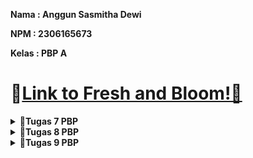 **Nama   : Anggun Sasmitha Dewi**

**NPM    : 2306165673**

**Kelas  : PBP A**

# 🔗[Link to Fresh and Bloom!🌿](http://anggun-sasmitha-eshoppbp.pbp.cs.ui.ac.id/)


<details>
    <summary><strong>📘Tugas 7 PBP</strong></summary>

### Jelaskan apa yang dimaksud dengan stateless widget dan stateful widget, dan jelaskan perbedaan dari keduanya.
1. Stateless Widget
   _Widget_ yang bersifat statis, tidak memiliki keadaan (_state_) yang bisa berubah setelah _widget_ dibuat. Biasanya digunakan untuk elemen UI yang tidak memerlukan pembaruan data atau perubahan saat aplikasi berjalan.
2. Stateful Widget
   _Widget_ yang memiliki keadaan (_state_) yang bisa berubah selama masa hidup _widget_ tersebut. _Stateful widget_ digunakan ketika UI perlu diperbarui atau diubah seiring berjalannya waktu, misalnya pada saat berinteraksi dengan pengguna atau ketika data berubah.

Perbedaan utama:
- Stateless Widget: Tidak memiliki state yang bisa diubah setelah dibuat. Contoh: Text, Icon.
- Stateful Widget: Memiliki state yang bisa diubah dan memicu pembaruan UI. Contoh: Checkbox, TextField.

### Sebutkan widget apa saja yang kamu gunakan pada proyek ini dan jelaskan fungsinya.
- Scaffold: Menyediakan struktur dasar untuk halaman, termasuk AppBar dan body.
- AppBar: Menampilkan bilah aplikasi di bagian atas layar dengan judul dan elemen opsional lainnya.
- Padding: Memberikan jarak di sekeliling widget lain.
- Column: Menyusun widget secara vertikal.
- Row: Menyusun widget secara horizontal.
- Card: Menampilkan kotak dengan bayangan untuk menonjolkan konten.
- Text: Menampilkan teks di layar.
- Icon: Menampilkan ikon.
- GridView: Menampilkan widget dalam bentuk grid.
- Material: Memberikan efek material pada widget seperti bayangan dan respons interaksi.
- InkWell: Menambahkan efek sentuhan pada widget ketika ditekan.
- SnackBar: Menampilkan pesan singkat di bagian bawah layar untuk memberi tahu pengguna tentang tindakan yang dilakukan.

### Apa fungsi dari setState()? Jelaskan variabel apa saja yang dapat terdampak dengan fungsi tersebut.
`setState()` digunakan dalam StatefulWidget untuk memberi tahu framework bahwa state objek telah diubah dan perlu dilakukan rebuild UI. Fungsi ini memicu `build()` dipanggil ulang agar perubahan state dapat tercermin pada layar.
Contoh variabel yang terdampak: Variabel-variabel dalam kelas State yang digunakan untuk menyimpan data yang berubah, seperti counter, status login, atau daftar item. Hanya variabel yang berada dalam state (dalam kelas State) yang terpengaruh oleh `setState()`.

### Jelaskan perbedaan antara const dengan final.
1. `const`: Digunakan untuk mendeklarasikan nilai yang konstan dan tetap selama compile-time. Nilai ini sudah diketahui dan ditentukan pada saat kompilasi.
2. `final`: Digunakan untuk mendeklarasikan variabel yang nilainya tetap setelah diinisialisasi, tetapi bisa diatur saat run-time. Nilai final bisa diatur satu kali saja, tetapi tidak harus ditentukan saat kompilasi.

### Jelaskan bagaimana cara kamu mengimplementasikan checklist-checklist di atas.
#### A. Membuat sebuah program Flutter baru dengan tema E-Commerce yang sesuai dengan tugas-tugas sebelumnya.
- Inisiasi dengan perintah `flutter create freshnbloom` pada terminal
- Masuk ke dalam direktori menggunakan perintah `cd freshnbloom`
#### B.  Membuat tiga tombol sederhana dengan ikon dan teks untuk: 
a. Melihat daftar produk (Lihat Daftar Produk)
b. Menambah produk (Tambah Produk)
c. Logout (Logout)

- Menambah perintah berikut pada `menu.dart`:
    ```
      class MyHomePage extends StatelessWidget {  
      ...
      final List<ItemHomepage> items = [
      ItemHomepage("Lihat Mood", Icons.mood),
      ItemHomepage("Tambah Mood", Icons.add),
      ItemHomepage("Logout", Icons.logout),
      ];
      ...
      }
    ```
- Menampilkan item card dalam bentuk grid 3 kolom dengan perintah berikut:
    ```
    GridView.count(
        primary: true,
        padding: const EdgeInsets.all(20),
        crossAxisSpacing: 10,
        mainAxisSpacing: 10,
        crossAxisCount: 3,
        // Agar grid menyesuaikan tinggi kontennya.
        shrinkWrap: true,

        // Menampilkan ItemCard untuk setiap item dalam list items.
        children: items.map((ItemHomepage item) {
          return ItemCard(item);
        }).toList(),
    ),
    ```
- Menambah kelas `ItemCard` dengan perintha sebagai berikut:
    ```
      class ItemCard extends StatelessWidget {
          // Menampilkan kartu dengan ikon dan nama.
        
          final ItemHomepage item;
        
          const ItemCard(this.item, {super.key});
        
          @override
          Widget build(BuildContext context) {
          return Material(
          // Menentukan warna latar belakang dari tema aplikasi.
          color: item.color,
          // Membuat sudut kartu melengkung.
          borderRadius: BorderRadius.circular(12),
        
              child: InkWell(
                // Aksi ketika kartu ditekan.
                onTap: () {
                  // Menampilkan pesan SnackBar saat kartu ditekan.
                  ScaffoldMessenger.of(context)
                    ..hideCurrentSnackBar()
                    ..showSnackBar(
                        SnackBar(content: Text("Kamu telah menekan tombol ${item.name}!"))
                    );
                },
                // Container untuk menyimpan Icon dan Text
                child: Container(
                  padding: const EdgeInsets.all(8),
                  child: Center(
                    child: Column(
                      // Menyusun ikon dan teks di tengah kartu.
                      mainAxisAlignment: MainAxisAlignment.center,
                      children: [
                        Icon(
                          item.icon,
                          color: Colors.white,
                          size: 30.0,
                        ),
                        const Padding(padding: EdgeInsets.all(3)),
                        Text(
                          item.name,
                          textAlign: TextAlign.center,
                          style: const TextStyle(color: Colors.white),
                        ),
                      ],
                    ),
                  ),
                ),
              ),
          );
          }
        
        }
    ```
#### C. Mengimplementasikan warna-warna yang berbeda untuk setiap tombol (Lihat Daftar Produk, Tambah Produk, dan Logout).
- Menambahkan properti color pada class ItemHomepage:
    ```
        class ItemHomepage {
          final String name;
          final IconData icon;
          final Color color; // Tambahkan properti warna.
        
          ItemHomepage(this.name, this.icon, this.color);
        }
    ```
- Memperbarui List<ItemHomepage>:
  ```
      final List<ItemHomepage> items = [
          ItemHomepage("Lihat Daftar Produk", Icons.mood, Colors.blue),
          ItemHomepage("Tambah Produk", Icons.add, Colors.purple),
          ItemHomepage("Logout", Icons.logout, Colors.red),
        ];
  ```
- Memodifikasi `ItemCard`:
  ```
      Widget build(BuildContext context) {
          return Material(
            color: item.color, // Menggunakan warna dari item.
            ....
  ```
#### D. Memunculkan Snackbar dengan tulisan:
a. "Kamu telah menekan tombol Lihat Daftar Produk" ketika tombol Lihat Daftar Produk ditekan.
b. "Kamu telah menekan tombol Tambah Produk" ketika tombol Tambah Produk ditekan.
c. "Kamu telah menekan tombol Logout" ketika tombol Logout ditekan.

- Menggunakan perintah:
    ```
        child: InkWell(
            // Aksi ketika kartu ditekan.
            onTap: () {
              // Menampilkan pesan SnackBar saat kartu ditekan.
              ScaffoldMessenger.of(context)
                ..hideCurrentSnackBar()
                ..showSnackBar(
                    SnackBar(content: Text("Kamu telah menekan tombol ${item.name}!"))
                );
            },
            // Container untuk menyimpan Icon dan Text
            child: Container(
              padding: const EdgeInsets.all(8),
              child: Center(
                child: Column(
                  // Menyusun ikon dan teks di tengah kartu.
                  mainAxisAlignment: MainAxisAlignment.center,
                  children: [
                    Icon(
                      item.icon,
                      color: Colors.white,
                      size: 30.0,
                    ),
                    const Padding(padding: EdgeInsets.all(3)),
                    Text(
                      item.name,
                      textAlign: TextAlign.center,
                      style: const TextStyle(color: Colors.white),
                    ),
                  ],
                ),
              ),
            ),
          ),
    ```
</details>

<details>
    <summary><strong>📘Tugas 8 PBP</strong></summary>

### Apa kegunaan const di Flutter? Jelaskan apa keuntungan ketika menggunakan const pada kode Flutter. Kapan sebaiknya kita menggunakan const, dan kapan sebaiknya tidak digunakan?
`const` di Flutter digunakan untuk mendeklarasikan objek yang bersifat konstan. Ketika sebuah widget atau objek diberi label `const`, Flutter akan memastikan bahwa objek tersebut hanya diciptakan sekali selama aplikasi berjalan. Dengan menggunakan `const`, dapat meningkatkan performa karena mengurangi *overhead* pembuatan objek yang tidak perlu.


Keuntungan menggunakan `const`:
1. Dengan menggunakan `const`, suatu objek tidak perlu dibuat ulang setiap kali widget di-*render*, yang berarti lebih sedikit operasi yang dilakukan, sehingga dapat meningkatkan performa
2. Objek `const` disimpan di memori dan digunakan ulang tanpa perlu dialokasikan ulang, sehingga dapat mengurangi penggunaan memori


Kapan menggunakan const:
1. Ketika widget tidak memiliki state yang berubah, seperti Text, Icon, atau Padding yang memiliki nilai tetap sepanjang aplikasi
2. Konstruktor widget yang tidak memiliki perubahan di setiap *build* (misalnya pada widget yang digunakan berulang kali dan tidak berubah)


Kapan tidak menggunakan const:
1. Widget memiliki properti yang nilainya berubah secara dinamis, seperti dalam kasus input dari pengguna atau perubahan berdasarkan state (misalnya, widget yang berada dalam StatefulWidget)

### Jelaskan dan bandingkan penggunaan Column dan Row pada Flutter. Berikan contoh implementasi dari masing-masing layout widget ini!
- Column, digunakan untuk menata elemen secara vertikal (ke bawah). Setiap elemen anaknya akan ditampilkan dalam urutan vertikal, satu per satu dari atas ke bawah


  Contoh pada berkas `productentry_form.dart` untuk menampilkan popup produk, jumlah, dan deskripsi
    ```
    Column(
          crossAxisAlignment: CrossAxisAlignment.start,
          children: [
            Text('Product: $_name'),
            Text('Jumlah: $_amount'),
            Text('Description: $_description'),
          ],
        ),
    ```
- Row, digunakan untuk menata elemen secara horizontal (ke samping). Setiap elemen anaknya akan ditampilkan secara berurutan di sepanjang sumbu horizontal


  Contoh pada berkas `menu.dart` untuk menampilkan informasi npm, nama, dan kelas:
    ```
    Row(
        mainAxisAlignment: MainAxisAlignment.spaceEvenly,
        children: [
          InfoCard(title: 'NPM', content: npm),
          InfoCard(title: 'Name', content: name),
          InfoCard(title: 'Class', content: className),
        ],
      ),
    ```
### Sebutkan apa saja elemen input yang kamu gunakan pada halaman form yang kamu buat pada tugas kali ini. Apakah terdapat elemen input Flutter lain yang tidak kamu gunakan pada tugas ini? Jelaskan!
Pada halaman form saya pada tugas kali ini, elemen input yang digunakan adalah `TextFormField`, yang digunakan untuk input data dari pengguna. Terdapat tiga buah `TextFormField` untuk input:
  - Nama Produk
  - Jumlah Produk
  - Deskripsi Produk


Elemen input Flutter lain yang tidak digunakan:
- `Checkbox`, untuk memilih opsi dengan cara mencentang.
- `Radio`, untuk memilih salah satu dari beberapa opsi yang tersedia.
- `Switch`, untuk memilih antara dua opsi (on/off).
- `TextField`, mirip dengan `TextFormField` tetapi tanpa validasi langsung.

### Bagaimana cara kamu mengatur tema (theme) dalam aplikasi Flutter agar aplikasi yang dibuat konsisten? Apakah kamu mengimplementasikan tema pada aplikasi yang kamu buat?
Untuk mengatur tema dalam aplikasi Flutter, kita dapat menggunakan ThemeData yang diterapkan pada MaterialApp. Tema ini memungkinkan kita untuk mendefinisikan berbagai gaya seperti warna, font, dan elemen UI lainnya yang konsisten di seluruh aplikasi. Pada kode saya, tema sudah diterapkan dengan menggunakan `Theme.of(context).colorScheme.primary` untuk menentukan warna pada elemen seperti `AppBar` dan tombol `ElevatedButton` pada berkas `productentry_form.dart`

### Bagaimana cara kamu menangani navigasi dalam aplikasi dengan banyak halaman pada Flutter?
Di Flutter, navigasi antar halaman bisa dilakukan menggunakan Navigator. Hal ini memungkinkan kita untuk mem-*push* dan *pop* halaman baru pada stack navigasi.


Contoh navigasi: Untuk menavigasi antar halaman, kita menggunakan `Navigator.push()`:
  ```
  Navigator.push(
    context,
    MaterialPageRoute(builder: (context) => NewPage()),
  );
  ```
</details>

<details>
    <summary><strong>📘Tugas 9 PBP</strong></summary>

### 1. **Jelaskan mengapa kita perlu membuat model untuk melakukan pengambilan ataupun pengiriman data JSON? Apakah akan terjadi error jika kita tidak membuat model terlebih dahulu?**
Membuat model untuk pengambilan atau pengiriman data JSON sangatlah penting. Model ini memberikan struktur data yang konsisten dan terdefinisi dengan baik, yang memastikan bahwa data yang diterima atau dikirim selalu sesuai dengan format yang diharapkan. Dengan adanya model, saya dapat dengan mudah memvalidasi data secara otomatis, sehingga mengurangi kemungkinan adanya data yang tidak valid atau rusak yang dapat menyebabkan masalah dalam aplikasi.

Selain itu, penggunaan model mempermudah proses pengembangan dan pemeliharaan kode. Saya dapat dengan jelas melihat representasi data yang saya tangani, yang membuat penambahan fitur baru atau debugging menjadi lebih efisien. Banyak library seperti json_serializable di Flutter memungkinkan saya untuk melakukan konversi otomatis antara JSON dan objek Dart, yang mengurangi beban kerja manual dan meminimalisir kesalahan penulisan kode.

Jika saya tidak membuat model terlebih dahulu, saya harus mengakses data JSON secara manual menggunakan kunci string. Hal ini berisiko menyebabkan error runtime jika terjadi kesalahan penulisan kunci atau jika struktur JSON berubah dari sisi server. Selain itu, tanpa model yang terdefinisi dengan baik, validasi data menjadi lebih sulit dilakukan, yang bisa mengakibatkan bug dan masalah keamanan dalam aplikasi. Pemeliharaan kode juga menjadi lebih menantang karena tidak adanya representasi data yang terstruktur dengan jelas.

### 2. **Jelaskan fungsi dari library http yang sudah kamu implementasikan pada tugas ini**
Dalam tugas ini, saya menggunakan library HTTP seperti http untuk menjembatani komunikasi antara aplikasi Flutter dan server backend Django. Library ini memungkinkan saya untuk mengirim berbagai jenis permintaan HTTP seperti GET, POST, PUT, dan DELETE ke server, serta menerima respons dari server tersebut. Dengan menggunakan library HTTP, saya dapat mengelola data JSON yang diterima dari server dengan lebih mudah, mengubahnya menjadi objek yang dapat digunakan dalam aplikasi Flutter.

Selain itu, library HTTP ini juga membantu saya dalam menangani berbagai jenis error yang mungkin terjadi selama proses komunikasi, seperti timeout, kegagalan koneksi, atau respons error dari server. Saya juga dapat menambahkan header khusus, seperti token autentikasi atau cookie, yang diperlukan untuk mengakses endpoint tertentu di server. Beberapa fitur tambahan seperti interceptor, retry logic, dan manajemen sesi yang ditawarkan oleh library HTTP meningkatkan efisiensi dan keamanan komunikasi jaringan antara aplikasi dan server.

### 3. **Jelaskan fungsi dari CookieRequest dan jelaskan mengapa instance CookieRequest perlu untuk dibagikan ke semua komponen di aplikasi Flutter**
Saya menggunakan CookieRequest untuk mengelola cookie yang disimpan selama sesi pengguna. Cookie ini sangat berguna untuk mempertahankan sesi autentikasi atau menyimpan preferensi pengguna, sehingga pengguna tidak perlu login kembali setiap kali membuka aplikasi karena sesi autentikasi tetap terjaga. Selain itu, CookieRequest secara otomatis mengirimkan cookie dengan setiap permintaan HTTP, memastikan bahwa setiap permintaan yang memerlukan autentikasi memiliki informasi yang diperlukan.

Penting bagi saya untuk membagikan instance CookieRequest ke semua komponen di aplikasi Flutter agar konsistensi sesi pengguna dapat terjaga di seluruh aplikasi. Dengan menggunakan satu instance yang sama, semua komponen dapat mengakses dan menggunakan cookie yang sama, yang menghindari duplikasi data dan mengurangi overhead dalam pengelolaan multiple instances. Selain itu, jika terjadi perubahan pada cookie, seperti saat pengguna melakukan logout, perubahan tersebut langsung tercermin di semua komponen yang menggunakan instance yang sama. Hal ini memastikan bahwa semua bagian aplikasi berada dalam keadaan yang sinkron dan konsisten.

### 4. **Jelaskan mekanisme pengiriman data mulai dari input hingga dapat ditampilkan pada Flutter**
Proses pengiriman data dalam aplikasi Flutter dimulai ketika saya memasukkan data melalui antarmuka pengguna, seperti mengisi formulir atau memasukkan informasi tertentu. Setelah data diinput, aplikasi Flutter melakukan validasi awal untuk memastikan bahwa data tersebut memenuhi kriteria yang diperlukan, seperti format email yang benar atau kekuatan kata sandi yang cukup.

Setelah data divalidasi, saya mengubahnya menjadi objek model Dart yang sesuai. Objek model ini kemudian dikonversi menjadi format JSON jika diperlukan, dan dikirim ke server backend melalui permintaan HTTP menggunakan library HTTP yang telah diimplementasikan. Di sisi server, data yang diterima diproses sesuai kebutuhan, misalnya disimpan ke dalam database atau digunakan untuk autentikasi. Setelah proses di server selesai, server mengirimkan respons kembali ke aplikasi Flutter, seringkali dalam format JSON yang berisi hasil proses atau data yang diminta.

Aplikasi Flutter kemudian menerima respons tersebut dan mengubahnya kembali menjadi objek model Dart. Jika ada data yang perlu ditampilkan, aplikasi akan memperbarui state dan antarmuka pengguna untuk menampilkan data tersebut kepada pengguna. Dengan demikian, data yang saya input akhirnya ditampilkan di antarmuka aplikasi setelah melalui proses validasi, pengiriman, dan pengolahan di server.

### 5. ** Jelaskan mekanisme autentikasi dari login, register, hingga logout. Mulai dari input data akun pada Flutter ke Django hingga selesainya proses autentikasi oleh Django dan tampilnya menu pada Flutter**
Proses autentikasi dalam aplikasi dimulai dari tahap registrasi, di mana saya mengisi formulir dengan data seperti nama, email, dan kata sandi di aplikasi Flutter. Data ini kemudian dikirim ke server Django melalui permintaan HTTP POST ke endpoint registrasi. Di sisi Django, data yang diterima divalidasi untuk memastikan bahwa email unik dan kata sandi memenuhi kriteria yang ditetapkan. Jika validasi berhasil, Django membuat entitas pengguna baru di database dan mungkin mengirimkan email verifikasi jika diperlukan. Setelah proses ini selesai, Django mengirimkan respons sukses atau error kembali ke aplikasi Flutter, yang kemudian menampilkan pesan yang sesuai kepada pengguna.

Selanjutnya, saat saya melakukan login, saya memasukkan email dan kata sandi di aplikasi Flutter. Data ini dikirim ke server Django melalui permintaan HTTP POST ke endpoint login. Django memverifikasi kredensial saya dan jika valid, membuat sesi autentikasi serta menghasilkan token atau cookie yang diperlukan untuk sesi tersebut. Aplikasi Flutter menerima token atau cookie ini dan menyimpannya menggunakan CookieRequest atau metode penyimpanan yang aman lainnya. Dengan token atau cookie yang disimpan, aplikasi Flutter dapat menjaga sesi autentikasi tetap aktif tanpa perlu login ulang setiap kali membuka aplikasi.

Saat saya memilih untuk logout, aplikasi Flutter mengirimkan permintaan HTTP POST ke endpoint logout di server Django. Django kemudian menghapus sesi autentikasi atau menginvalidasi token/cookie yang digunakan. Aplikasi Flutter juga menghapus token atau cookie yang disimpan dan memperbarui state untuk menandakan bahwa saya telah logout, biasanya dengan mengarahkan saya kembali ke halaman login atau halaman awal aplikasi.

Seluruh proses autentikasi ini diatur melalui manajemen state di aplikasi Flutter, menggunakan metode seperti Provider atau Bloc untuk mengelola status autentikasi pengguna. Berdasarkan status autentikasi ini, antarmuka pengguna aplikasi menampilkan menu atau halaman yang sesuai, seperti halaman utama untuk pengguna yang telah login atau halaman login/register untuk pengguna yang belum login. Dengan demikian, mekanisme autentikasi yang terintegrasi antara Flutter dan Django memastikan alur data dan keamanan sesi pengguna berjalan dengan lancar dan aman

</details>